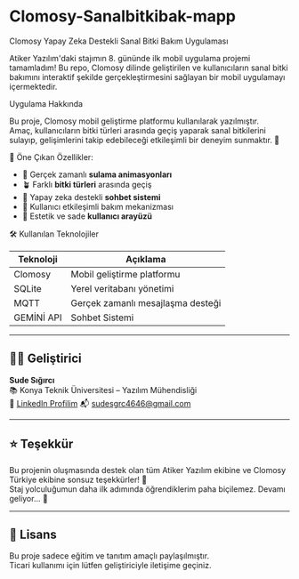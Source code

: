 # Clomosy-Sanalbitkibak-mapp

Clomosy Yapay Zeka Destekli Sanal Bitki Bakım Uygulaması

Atiker Yazılım'daki stajımın 8. gününde ilk mobil uygulama projemi tamamladım! 
Bu repo, Clomosy dilinde geliştirilen ve kullanıcıların sanal bitki bakımını interaktif şekilde gerçekleştirmesini sağlayan bir mobil uygulamayı içermektedir.

Uygulama Hakkında

Bu proje, Clomosy mobil geliştirme platformu kullanılarak yazılmıştır.  
Amaç, kullanıcıların bitki türleri arasında geçiş yaparak sanal bitkilerini sulayıp, gelişimlerini takip edebileceği etkileşimli bir deneyim sunmaktır. 🌱

🚀 Öne Çıkan Özellikler:
- 🔁 Gerçek zamanlı **sulama animasyonları**
- 🪴 Farklı **bitki türleri** arasında geçiş
- 🤖 Yapay zeka destekli **sohbet sistemi**
- 🧠 Kullanıcı etkileşimli bakım mekanizması
- 💬 Estetik ve sade **kullanıcı arayüzü**



🛠️ Kullanılan Teknolojiler

| Teknoloji        | Açıklama                          |
|------------------|-----------------------------------|
| Clomosy          | Mobil geliştirme platformu        |
| SQLite           | Yerel veritabanı yönetimi         |
| MQTT             | Gerçek zamanlı mesajlaşma desteği |
| GEMİNİ API       | Sohbet Sistemi                    |

---

## 👩‍💻 Geliştirici

**Sude Sığırcı**  
📚 Konya Teknik Üniversitesi – Yazılım Mühendisliği  
🔗 [LinkedIn Profilim](www.linkedin.com/in/sude-sığırcı-a5a177293)
📬 sudesgrc4646@gmail.com

---

## ⭐ Teşekkür

Bu projenin oluşmasında destek olan tüm Atiker Yazılım ekibine ve Clomosy Türkiye ekibine sonsuz teşekkürler! 💙  
Staj yolculuğumun daha ilk adımında öğrendiklerim paha biçilemez. Devamı geliyor... 🚀

---

## 📌 Lisans

Bu proje sadece eğitim ve tanıtım amaçlı paylaşılmıştır.  
Ticari kullanımı için lütfen geliştiriciyle iletişime geçiniz.
